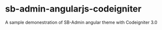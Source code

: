 # sb-admin-angularjs-codeigniter
A sample demonestration of SB-Admin angular theme with Codeigniter 3.0
